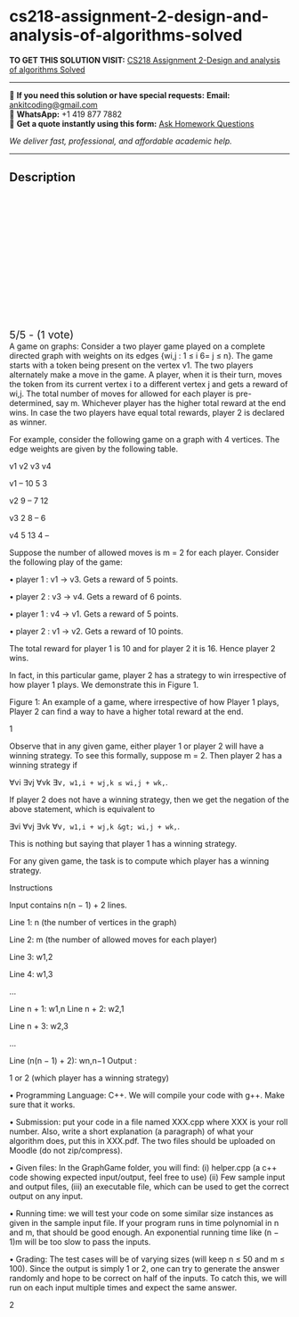 # cs218-assignment-2-design-and-analysis-of-algorithms-solved
**TO GET THIS SOLUTION VISIT:** [CS218 Assignment 2-Design and analysis of algorithms Solved](https://www.ankitcodinghub.com/product/cs218-design-and-analysis-of-algorithms-solved/)


---

📩 **If you need this solution or have special requests:** **Email:** ankitcoding@gmail.com  
📱 **WhatsApp:** +1 419 877 7882  
📄 **Get a quote instantly using this form:** [Ask Homework Questions](https://www.ankitcodinghub.com/services/ask-homework-questions/)

*We deliver fast, professional, and affordable academic help.*

---

<h2>Description</h2>



<div class="kk-star-ratings kksr-auto kksr-align-center kksr-valign-top" data-payload="{&quot;align&quot;:&quot;center&quot;,&quot;id&quot;:&quot;110115&quot;,&quot;slug&quot;:&quot;default&quot;,&quot;valign&quot;:&quot;top&quot;,&quot;ignore&quot;:&quot;&quot;,&quot;reference&quot;:&quot;auto&quot;,&quot;class&quot;:&quot;&quot;,&quot;count&quot;:&quot;1&quot;,&quot;legendonly&quot;:&quot;&quot;,&quot;readonly&quot;:&quot;&quot;,&quot;score&quot;:&quot;5&quot;,&quot;starsonly&quot;:&quot;&quot;,&quot;best&quot;:&quot;5&quot;,&quot;gap&quot;:&quot;4&quot;,&quot;greet&quot;:&quot;Rate this product&quot;,&quot;legend&quot;:&quot;5\/5 - (1 vote)&quot;,&quot;size&quot;:&quot;24&quot;,&quot;title&quot;:&quot;CS218 Assignment 2-Design and analysis of algorithms Solved&quot;,&quot;width&quot;:&quot;138&quot;,&quot;_legend&quot;:&quot;{score}\/{best} - ({count} {votes})&quot;,&quot;font_factor&quot;:&quot;1.25&quot;}">

<div class="kksr-stars">

<div class="kksr-stars-inactive">
            <div class="kksr-star" data-star="1" style="padding-right: 4px">


<div class="kksr-icon" style="width: 24px; height: 24px;"></div>
        </div>
            <div class="kksr-star" data-star="2" style="padding-right: 4px">


<div class="kksr-icon" style="width: 24px; height: 24px;"></div>
        </div>
            <div class="kksr-star" data-star="3" style="padding-right: 4px">


<div class="kksr-icon" style="width: 24px; height: 24px;"></div>
        </div>
            <div class="kksr-star" data-star="4" style="padding-right: 4px">


<div class="kksr-icon" style="width: 24px; height: 24px;"></div>
        </div>
            <div class="kksr-star" data-star="5" style="padding-right: 4px">


<div class="kksr-icon" style="width: 24px; height: 24px;"></div>
        </div>
    </div>

<div class="kksr-stars-active" style="width: 138px;">
            <div class="kksr-star" style="padding-right: 4px">


<div class="kksr-icon" style="width: 24px; height: 24px;"></div>
        </div>
            <div class="kksr-star" style="padding-right: 4px">


<div class="kksr-icon" style="width: 24px; height: 24px;"></div>
        </div>
            <div class="kksr-star" style="padding-right: 4px">


<div class="kksr-icon" style="width: 24px; height: 24px;"></div>
        </div>
            <div class="kksr-star" style="padding-right: 4px">


<div class="kksr-icon" style="width: 24px; height: 24px;"></div>
        </div>
            <div class="kksr-star" style="padding-right: 4px">


<div class="kksr-icon" style="width: 24px; height: 24px;"></div>
        </div>
    </div>
</div>


<div class="kksr-legend" style="font-size: 19.2px;">
            5/5 - (1 vote)    </div>
    </div>
A game on graphs: Consider a two player game played on a complete directed graph with weights on its edges {wi,j : 1 ≤ i 6= j ≤ n}. The game starts with a token being present on the vertex v1. The two players alternately make a move in the game. A player, when it is their turn, moves the token from its current vertex i to a different vertex j and gets a reward of wi,j. The total number of moves for allowed for each player is pre-determined, say m. Whichever player has the higher total reward at the end wins. In case the two players have equal total rewards, player 2 is declared as winner.

For example, consider the following game on a graph with 4 vertices. The edge weights are given by the following table.

v1 v2 v3 v4

v1 – 10 5 3

v2 9 – 7 12

v3 2 8 – 6

v4 5 13 4 –

Suppose the number of allowed moves is m = 2 for each player. Consider the following play of the game:

• player 1 : v1 → v3. Gets a reward of 5 points.

• player 2 : v3 → v4. Gets a reward of 6 points.

• player 1 : v4 → v1. Gets a reward of 5 points.

• player 2 : v1 → v2. Gets a reward of 10 points.

The total reward for player 1 is 10 and for player 2 it is 16. Hence player 2 wins.

In fact, in this particular game, player 2 has a strategy to win irrespective of how player 1 plays. We demonstrate this in Figure 1.

Figure 1: An example of a game, where irrespective of how Player 1 plays, Player 2 can find a way to have a higher total reward at the end.

1

Observe that in any given game, either player 1 or player 2 will have a winning strategy. To see this formally, suppose m = 2. Then player 2 has a winning strategy if

∀vi ∃vj ∀vk ∃v`, w1,i + wj,k ≤ wi,j + wk,`.

If player 2 does not have a winning strategy, then we get the negation of the above statement, which is equivalent to

∃vi ∀vj ∃vk ∀v`, w1,i + wj,k &gt; wi,j + wk,`.

This is nothing but saying that player 1 has a winning strategy.

For any given game, the task is to compute which player has a winning strategy.

Instructions

Input contains n(n − 1) + 2 lines.

Line 1: n (the number of vertices in the graph)

Line 2: m (the number of allowed moves for each player)

Line 3: w1,2

Line 4: w1,3

…

Line n + 1: w1,n Line n + 2: w2,1

Line n + 3: w2,3

…

Line (n(n − 1) + 2): wn,n−1 Output :

1 or 2 (which player has a winning strategy)

• Programming Language: C++. We will compile your code with g++. Make sure that it works.

• Submission: put your code in a file named XXX.cpp where XXX is your roll number. Also, write a short explanation (a paragraph) of what your algorithm does, put this in XXX.pdf. The two files should be uploaded on Moodle (do not zip/compress).

• Given files: In the GraphGame folder, you will find: (i) helper.cpp (a c++ code showing expected input/output, feel free to use) (ii) Few sample input and output files, (iii) an executable file, which can be used to get the correct output on any input.

• Running time: we will test your code on some similar size instances as given in the sample input file. If your program runs in time polynomial in n and m, that should be good enough. An exponential running time like (n − 1)m will be too slow to pass the inputs.

• Grading: The test cases will be of varying sizes (will keep n ≤ 50 and m ≤ 100). Since the output is simply 1 or 2, one can try to generate the answer randomly and hope to be correct on half of the inputs. To catch this, we will run on each input multiple times and expect the same answer.

2
